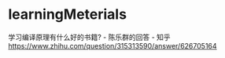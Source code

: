 # learningMeterials
学习编译原理有什么好的书籍? - 陈乐群的回答 - 知乎
https://www.zhihu.com/question/315313590/answer/626705164















